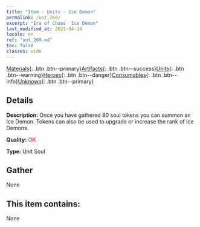 ```yaml
---
title: "Item - Units - Ice Demon"
permalink: /unt_269/
excerpt: "Era of Chaos  Ice Demon"
last_modified_at: 2021-04-14
locale: en
ref: "unt_269.md"
toc: false
classes: wide
---
```

 [Materials](/Items/){: .btn .btn--primary}[Artifacts](/Items/Artifacts/){: .btn .btn--success}[Units](/Items/Units/){: .btn .btn--warning}[Heroes](/Items/Heroes/){: .btn .btn--danger}[Consumables](/Items/Consumables/){: .btn .btn--info}[Unknown](/Items/Unknown/){: .btn .btn--primary}

## Details
 **Description:** Once you have gathered 80 soul tokens you can summon an Ice Demon. Tokens can also be used to upgrade or increase the rank of Ice Demons.

 **Quality:** <span style="color: #FF0000">OK</span>

 **Type:** Unit Soul

## Gather

  None

## This item contains:

  None

